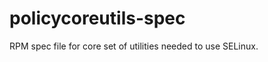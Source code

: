 policycoreutils-spec
====================

RPM spec file for core set of utilities needed to use SELinux.
